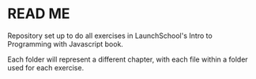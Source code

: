 # READ ME #

Repository set up to do all exercises in LaunchSchool's Intro to 
Programming with Javascript book.

Each folder will represent a different chapter, with each file within a 
folder used for each exercise.
